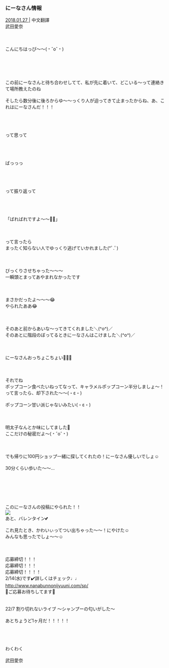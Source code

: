 ### にーなさん情報
<a target="_blank" rel="noreferrer noopener" href="http://blog.nanabunnonijyuuni.com/s/n227/diary/detail/427?ima=1914&cd=blog">2018.01.27 </a>| 中文翻譯<a target="_blank" rel="noreferrer noopener" href=""></a><br>
武田愛奈<br><br><br><br>
こんにちはっぴ〜〜(﹡ˆoˆ﹡)<br><br><br><br><br><br>
この前にーなさんと待ち合わせしてて、私が先に着いて、どこいる〜って連絡きて場所教えたのね<br><br>
そしたら数分後に後ろからゆ〜〜っくり人が迫ってきて止まったからね、あ、これはにーなさんだ！！！<br><br><br><br><br>
って思って<br><br><br><br><br>
ばっっっ<br><br><br><br><br>
って振り返って<br><br><br><br><br>
「ばればれですよ〜〜🤗🤗」<br><br><br><br>
って言ったら<br>
まったく知らない人でゆっくり逃げていかれました(*ﾟ.ﾟ)<br><br><br><br>
びっくりさせちゃった〜〜〜<br>
一瞬頭とまってあやまれなかったです<br><br><br><br>
まさかだったよ〜〜〜😂<br>
やられたああ😂<br><br><br><br>
そのあと前からあいな〜ってきてくれました＼(^o^)／<br>
そのあとに階段のぼってるときにーなさんはこけました＼(^o^)／<br><br><br><br>
にーなさんおっちょこちょい👶🏻💕<br><br><br><br>
それでね<br>
ポップコーン食べたいねってなって、キャラメルポップコーン半分しましょ〜！って言ったら、却下された〜〜(・ε・)<br><br>
ポップコーン甘い派じゃないみたい(・ε・)<br><br><br><br>
明太子なんとか味にしてました🍿<br>
ここだけの秘密だよ〜(﹡ˆoˆ﹡)<br><br><br><br>
でも帰りに100円ショップ一緒に探してくれたの！にーなさん優しいでしょ☺️<br><br>
30分くらい歩いた〜〜…<br><br><br><br><br><br><br>
このにーなさんの投稿にやられた！！<br>
<img src="../../../../../Album/Backup/Blog/Aina/Jan2018/20180127_Blog_Aina_#1.jpg"><br>
あと、バレンタイン💕<br><br>
これ見たとき、かわいぃってつい出ちゃった〜〜！にやけた☺️<br>
みんなも思ったでしょ〜〜☺️<br><br><br><br>
応募締切！！！<br>
応募締切！！！<br>
応募締切！！！！<br>
2/14(水)です✔️詳しくはチェック♩♩<br>
http://www.nanabunnonijyuuni.com/sp/<br>
🎀ご応募お待ちしてます🎀<br><br><br>
22/7 割り切れないライブ ～シャンプーの匂いがした～<br><br>
あとちょうど1ヶ月だ！！！！！<br><br><br><br><br>
わくわく<br><br>
武田愛奈